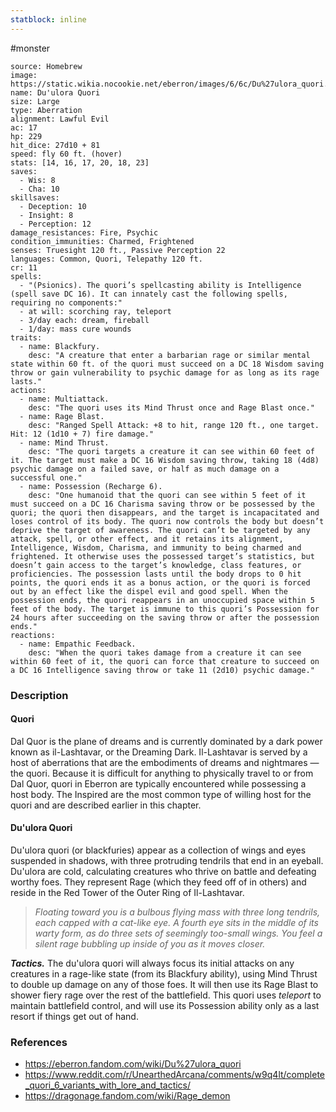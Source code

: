```yaml
---
statblock: inline
---
```

 #monster 

```statblock
source: Homebrew
image: https://static.wikia.nocookie.net/eberron/images/6/6c/Du%27ulora_quori.png
name: Du'ulora Quori
size: Large
type: Aberration
alignment: Lawful Evil
ac: 17
hp: 229
hit_dice: 27d10 + 81
speed: fly 60 ft. (hover)
stats: [14, 16, 17, 20, 18, 23]
saves:
  - Wis: 8
  - Cha: 10
skillsaves:
  - Deception: 10
  - Insight: 8
  - Perception: 12
damage_resistances: Fire, Psychic
condition_immunities: Charmed, Frightened
senses: Truesight 120 ft., Passive Perception 22
languages: Common, Quori, Telepathy 120 ft.
cr: 11
spells:
  - "(Psionics). The quori’s spellcasting ability is Intelligence (spell save DC 16). It can innately cast the following spells, requiring no components:"
  - at will: scorching ray, teleport
  - 3/day each: dream, fireball
  - 1/day: mass cure wounds
traits:
  - name: Blackfury.
    desc: "A creature that enter a barbarian rage or similar mental state within 60 ft. of the quori must succeed on a DC 18 Wisdom saving throw or gain vulnerability to psychic damage for as long as its rage lasts."
actions:
  - name: Multiattack.
    desc: "The quori uses its Mind Thrust once and Rage Blast once."
  - name: Rage Blast.
    desc: "Ranged Spell Attack: +8 to hit, range 120 ft., one target. Hit: 12 (1d10 + 7) fire damage."
  - name: Mind Thrust.
    desc: "The quori targets a creature it can see within 60 feet of it. The target must make a DC 16 Wisdom saving throw, taking 18 (4d8) psychic damage on a failed save, or half as much damage on a successful one."
  - name: Possession (Recharge 6).
    desc: "One humanoid that the quori can see within 5 feet of it must succeed on a DC 16 Charisma saving throw or be possessed by the quori; the quori then disappears, and the target is incapacitated and loses control of its body. The quori now controls the body but doesn’t deprive the target of awareness. The quori can’t be targeted by any attack, spell, or other effect, and it retains its alignment, Intelligence, Wisdom, Charisma, and immunity to being charmed and frightened. It otherwise uses the possessed target’s statistics, but doesn’t gain access to the target’s knowledge, class features, or proficiencies. The possession lasts until the body drops to 0 hit points, the quori ends it as a bonus action, or the quori is forced out by an effect like the dispel evil and good spell. When the possession ends, the quori reappears in an unoccupied space within 5 feet of the body. The target is immune to this quori’s Possession for 24 hours after succeeding on the saving throw or after the possession ends."
reactions:
  - name: Empathic Feedback.
    desc: "When the quori takes damage from a creature it can see within 60 feet of it, the quori can force that creature to succeed on a DC 16 Intelligence saving throw or take 11 (2d10) psychic damage."
```

### Description

#### Quori

Dal Quor is the plane of dreams and is currently dominated by a dark power known as il-Lashtavar, or the Dreaming Dark. Il-Lashtavar is served by a host of aberrations that are the embodiments of dreams and nightmares — the quori. Because it is difficult for anything to physically travel to or from Dal Quor, quori in Eberron are typically encountered while possessing a host body. The Inspired are the most common type of willing host for the quori and are described earlier in this chapter.

#### Du'ulora Quori

Du'ulora quori (or blackfuries) appear as a collection of wings and eyes suspended in shadows, with three protruding tendrils that end in an eyeball. Du'ulora are cold, calculating creatures who thrive on battle and defeating worthy foes. They represent Rage (which they feed off of in others) and reside in the Red Tower of the Outer Ring of Il-Lashtavar.

>_Floating toward you is a bulbous flying mass with three long tendrils, each capped with a cat-like eye. A fourth eye sits in the middle of its warty form, as do three sets of seemingly too-small wings. You feel a silent rage bubbling up inside of you as it moves closer._

***Tactics.*** The du'ulora quori will always focus its initial attacks on any creatures in a rage-like state (from its Blackfury ability), using Mind Thrust to double up damage on any of those foes. It will then use its Rage Blast to shower fiery rage over the rest of the battlefield. This quori uses *teleport* to maintain battlefield control, and will use its Possession ability only as a last resort if things get out of hand.

### References

* https://eberron.fandom.com/wiki/Du%27ulora_quori
* https://www.reddit.com/r/UnearthedArcana/comments/w9q4lt/complete_quori_6_variants_with_lore_and_tactics/
* https://dragonage.fandom.com/wiki/Rage_demon
